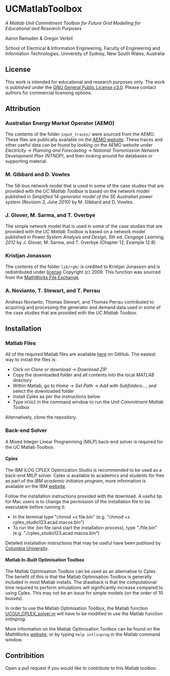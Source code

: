 # UCMatlabToolbox

_A Matlab Unit Commitment Toolbox for Future Grid Modelling for Educational and Research Purposes_

Aaron Ramsden & Gregor Verbi&#269;

School of Electrical & Information Engineering, Faculty of Engineering and Information Technologies, University of Sydney, New South Wales, Australia


## License

This work is intended for educational and research purposes only. The work is published under the [GNU General Public License v3.0](LICENSE.md). Please contact authors for commercial licensing options.

## Attribution

### Australian Energy Market Operator (AEMO)

The contents of the folder `input_traces/` were sourced from the AEMO. These files are publically available on the [AEMO website](https://www.aemo.com.au). These traces and other useful data can be found by looking on the AEMO website under _Electricity_ &rarr; _Planning and Forecasting_ &rarr; _National Transmission Network Development Plan (NTNDP)_, and then looking around for databases or supporting material.

### M. Gibbard and D. Vowles

The 58-bus network model that is used in some of the case studies that are provided with the _UC Matlab Toolbox_ is based on the network model published in _Simplified 14-generator model of the SE Australian power system (Revision 3, June 2010)_ by M. Gibbard and D. Vowles.

### J. Glover, M. Sarma, and T. Overbye

The simple network model that is used in some of the case studies that are provided with the _UC Matlab Toolbox_ is based on a network model published in _Power System Analysis and Design, 5th ed. Cengage Learning, 2012_ by J. Glover, M. Sarma, and T. Overbye (Chapter 12, Example 12.8).


### Kristjan Jonasson

The contents of the folder `lib/rgb/` is credited to Kristjan Jonasson and is redistributed under [license](lib/rgb/license.txt) Copyright (c) 2009. This function was sourced from the [MathWorks File Exchange](https://au.mathworks.com/matlabcentral/fileexchange/24497-rgb-triple-of-color-name--version-2).

### A. Novianto, T. Stewart, and T. Perrau

Andreas Novianto, Thomas Stewart, and Thomas Perrau contributed to acquiring and processing the generator and demand data used in some of the case studies that are provided with the _UC Matlab Toolbox_.

## Installation

### Matlab Files

All of the required Matlab files are available [here](https://github.com/AaronRamsden/UCMatlabToolbox) on GitHub. The easiest way to install the files is:
* Click on _Clone or download_ &rarr; _Download ZIP_
* Copy the downloaded folder and all contents into the local _MATLAB_ directory
* Within Matlab, go to _Home_ &rarr; _Set Path_ &rarr; _Add with Subfolders..._, and select the downloaded folder
* Install Cplex as per the instructions below
* Type `UCGUI` in the command window to run the _Unit Commitment Matlab Toolbox_

Alternatively, clone the repository.

### Back-end Solver

A Mixed Integer Linear Programming (MILP) back-end solver is required for the UC Matlab Toolbox.

#### Cplex

The IBM ILOG CPLEX Optimization Studio is recommended to be used as a back-end MILP solver. Cplex is available to academics and students for free as part of the _IBM academic initiative program_, more information is available on the IBM [website](https://www.ibm.com/developerworks/community/blogs/jfp/entry/CPLEX_Is_Free_For_Students?lang=en).

Follow the installation instructions provided with the download. A useful tip for Mac users is to change the permission of the installation file to be executable before running it:
* In the terminal type "chmod +x file.bin" (e.g. "chmod +x cplex_studio123.acad.macos.bin")
* To run the .bin file (and start the installation process), type "./file.bin" (e.g. "./cplex_studio123.acad.macos.bin")

Detailed installation instructions that may be useful have been publised by [Columbia University](http://www.columbia.edu/~jz2313/INSTALL).

#### Matlab In-Built Optimisation Toolbox

The Matlab Optimisation Toolbox can be used as an alternative to Cplex. The benefit of this is that the Matlab Optimisation Toolbox is generally included in most Matlab installs. The drawback is that the computational time required to perform simulations will significantly increase compared to using Cplex. This may not be an issue for simple models (on the order of 10 busses).

In order to use the Matlab Optimisation Toolbox, the Matlab function [UCGUI_CPLEX_solver.m](UC_simulation/UCGUI_CPLEX_solver.m) will have to be modified to use the Matlab function _intlinprog_.

More information on the Matlab Optimisation Toolbox can be found on the MathWorks [website](http://au.mathworks.com/help/optim/index.html), or by typing `help intlinprog` in the Matlab command window.

## Contribition

Open a pull request if you would like to contribute to this Matlab toolbox.
